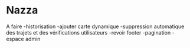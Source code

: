# Nazza
A faire
-historisation
-ajouter carte dynamique
-suppression automatique des trajets et des vérifications utilisateurs
-revoir footer
-pagination
-espace admin

